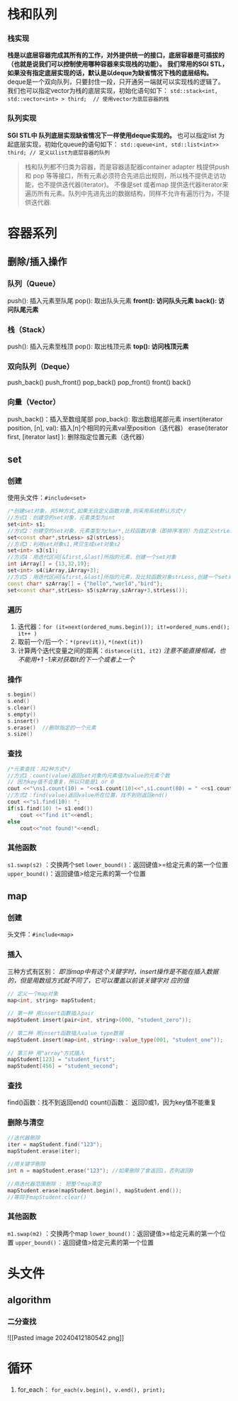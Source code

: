 # 栈和队列
### 栈实现
**栈是以底层容器完成其所有的工作，对外提供统一的接口，底层容器是可插拔的（也就是说我们可以控制使用哪种容器来实现栈的功能）。**
**我们常用的SGI STL，如果没有指定底层实现的话，默认是以deque为缺省情况下栈的底层结构。** deque是一个双向队列，只要封住一段，只开通另一端就可以实现栈的逻辑了。
 我们也可以指定vector为栈的底层实现，初始化语句如下：
`std::stack<int, std::vector<int> > third;  // 使用vector为底层容器的栈`

### 队列实现
**SGI STL中 队列底层实现缺省情况下一样使用deque实现的。**
也可以指定list 为起底层实现，初始化queue的语句如下：
`std::queue<int, std::list<int>> third; // 定义以list为底层容器的队列`

> 栈和队列都不归类为容器，而是容器适配器container adapter
> 栈提供push 和 pop 等等接口，所有元素必须符合先进后出规则，所以栈不提供走访功能，也不提供迭代器(iterator)。 不像是set 或者map 提供迭代器iterator来遍历所有元素。队列中先进先出的数据结构，同样不允许有遍历行为，不提供迭代器.


# 容器系列

## 删除/插入操作
### 队列（Queue）
push(): 插入元素至队尾
pop(): 取出队头元素
**front(): 访问队头元素**
**back(): 访问队尾元素**
### 栈（Stack）
push(): 插入元素至栈顶
pop(): 取出栈顶元素
**top(): 访问栈顶元素**
### 双向队列（Deque）
push_back()
push_front()
pop_back()
pop_front()
front()
back()
### 向量（Vector）
push_back()：插入至数组尾部
pop_back(): 取出数组尾部元素
insert(iterator position, [n], val): 插入[n]个相同的元素val至position（迭代器）
erase(iterator first, [iterator last] ): 删除指定位置元素（迭代器）

## set
### 创建
使用头文件：`#include<set>`
```cpp
/*创建set对象，共5种方式,如果无自定义函数对象,则采用系统默认方式*/
//方式1：创建空的set对象，元素类型为int
set<int> s1;
//方式2：创建空的set对象，元素类型为char*,比较函数对象（即排序准则）为自定义strLess
set<const char*,strLess> s2(strLess);
//方式3：利用set对象s1,拷贝生成set对象s2
set<int> s3(s1);
//方式4：用迭代区间[&first,&last]所指的元素，创建一个set对象
int iArray[] = {13,32,19};
set<int> s4(iArray,iArray+3);
//方式5：用迭代区间[&first,&last]所指的元素，及比较函数对象strLess,创建一个set对象
const char* szArray[] = {"hello","world","bird"};
set<const char*,strLess> s5(szArray,szArray+3,strLess());
```
### 遍历
1. 迭代器：`for (it=next(ordered_nums.begin()); it!=ordered_nums.end(); it++ )`
2. 取前一个/后一个：`*(prev(it))`, `*(next(it))`
3. 计算两个迭代变量之间的距离：`distance(it1, it2)`
	*注意不能直接相减，也不能用+1 -1来对获取it的下一个或者上一个*
### 操作
```cpp
s.begin()
s.end()
s.clear()
s.empty()
s.insert()
s.erase()  //删除指定的一个元素
s.size() 
```

### 查找
```cpp
/*元素查找：共2种方式*/
//方式1：count(value)返回set对象内元素值为value的元素个数
// 因为key值不会重复，所以只能是1 or 0
cout <<"\ns1.count(10) = "<<s1.count(10)<<",s1.count(80) = " <<s1.count(80)<<endl;
//方式2：find(value)返回value所在位置，找不到则返回end()
cout <<"s1.find(10): ";
if(s1.find(10) != s1.end())
	cout <<"find it"<<endl;
else
	cout<<"not found!"<<endl;

```

### 其他函数
`s1.swap(s2)` ：交换两个set
`lower_bound()`：返回键值>=给定元素的第一个位置
`upper_bound()`：返回键值>给定元素的第一个位置
## map
### 创建
头文件：`#include<map>`

### 插入
三种方式有区别： *即当map中有这个关键字时，insert操作是不能在插入数据的，但是用数组方式就不同了，它可以覆盖以前该关键字对 应的值*

```cpp
// 定义一个map对象
map<int, string> mapStudent;
 
// 第一种 用insert函數插入pair
mapStudent.insert(pair<int, string>(000, "student_zero"));
 
// 第二种 用insert函数插入value_type数据
mapStudent.insert(map<int, string>::value_type(001, "student_one"));
 
// 第三种 用"array"方式插入
mapStudent[123] = "student_first";
mapStudent[456] = "student_second";
```

### 查找
find()函数：找不到返回end()
count()函数： 返回0或1，因为key值不能重复


### 删除与清空
```cpp
//迭代器刪除
iter = mapStudent.find("123");
mapStudent.erase(iter);
 
//用关键字刪除
int n = mapStudent.erase("123"); //如果刪除了會返回1，否則返回0
 
//用迭代器范围刪除 : 把整个map清空
mapStudent.erase(mapStudent.begin(), mapStudent.end());
//等同于mapStudent.clear()
```

### 其他函数
`m1.swap(m2)` ：交换两个map
`lower_bound()`：返回键值>=给定元素的第一个位置
`upper_bound()`：返回键值>给定元素的第一个位置
# 头文件
## algorithm

### 二分查找
![[Pasted image 20240412180542.png]]


# 循环
1.  for_each： `for_each(v.begin(), v.end(), print);`